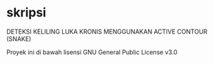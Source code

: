 # skripsi

DETEKSI KELILING LUKA KRONIS MENGGUNAKAN ACTIVE CONTOUR (SNAKE)

Proyek ini di bawah lisensi GNU General Public License v3.0
